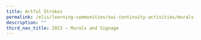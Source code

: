 ```yaml
---
title: Artful Strokes
permalink: /elis/learning-communities/swi-continuity-activities/murals-and-signage/artful-strokes/
description: ""
third_nav_title: 2023 – Murals and Signage
---
```

